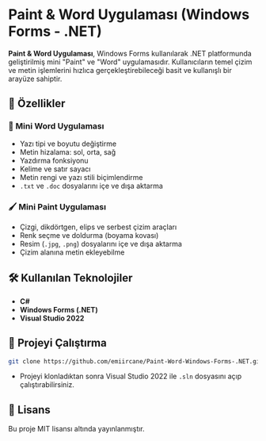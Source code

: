 # Paint & Word Uygulaması (Windows Forms - .NET)

**Paint & Word Uygulaması**, Windows Forms kullanılarak .NET platformunda geliştirilmiş mini "Paint" ve "Word" uygulamasıdır. Kullanıcıların temel çizim ve metin işlemlerini hızlıca gerçekleştirebileceği basit ve kullanışlı bir arayüze sahiptir.

## 🎨 Özellikler

### 📝 Mini Word Uygulaması
- Yazı tipi ve boyutu değiştirme
- Metin hizalama: sol, orta, sağ
- Yazdırma fonksiyonu
- Kelime ve satır sayacı
- Metin rengi ve yazı stili biçimlendirme
- `.txt` ve `.doc` dosyalarını içe ve dışa aktarma

### 🖌️ Mini Paint Uygulaması
- Çizgi, dikdörtgen, elips ve serbest çizim araçları
- Renk seçme ve doldurma (boyama kovası)
- Resim (`.jpg`, `.png`) dosyalarını içe ve dışa aktarma
- Çizim alanına metin ekleyebilme

## 🛠️ Kullanılan Teknolojiler

- **C#**
- **Windows Forms (.NET)**
- **Visual Studio 2022**

## 🚀 Projeyi Çalıştırma

```bash
git clone https://github.com/emiircane/Paint-Word-Windows-Forms-.NET.git
```

- Projeyi klonladıktan sonra Visual Studio 2022 ile `.sln` dosyasını açıp çalıştırabilirsiniz.

## 📄 Lisans
Bu proje MIT lisansı altında yayınlanmıştır.

